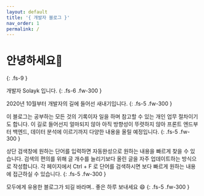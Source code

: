 ```yaml
---
layout: default
title: '{ 개발자 블로그 }'
nav_order: 1
permalink: /
---
```


# 안녕하세요👋
{: .fs-9 }

개발자 Solayk 입니다.
{: .fs-6 .fw-300 }

2020년 10월부터 개발자의 길에 들어선 새내기입니다. 
{: .fs-5 .fw-300 }

이 블로그는 공부하는 모든 것의 기록이자 일을 하며 참고할 수 있는 개인 업무 절차이기도 합니다. 이 길로 들어선지 얼마되지 않아 아직 방향성이 뚜렷하지 않아 프론트 엔드부터 백엔드, 데이터 분석에 이르기까지 다양한 내용을 올릴 예정입니다. 
{: .fs-5 .fw-300 }

상단 검색창에 원하는 단어를 입력하면 자동완성으로 원하는 내용을 빠르게 찾을 수 있습니다. 검색의 편의를 위해 글 개수를 늘리기보다 올린 글을 자주 업데이트하는 방식으로 작성합니다. 각 페이지에서 Ctrl + F 로 단어를 검색하시면 보다 빠르게 원하는 내용에 접근하실 수 있습니다. 
{: .fs-5 .fw-300 }

모두에게 유용한 블로그가 되길 바라며.. 좋은 하루 보내세요 😄
{: .fs-5 .fw-300 }
